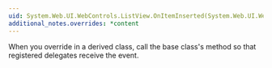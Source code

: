 ```yaml
---
uid: System.Web.UI.WebControls.ListView.OnItemInserted(System.Web.UI.WebControls.ListViewInsertedEventArgs)
additional_notes.overrides: *content
---
```


<p>When you override <xref href="System.Web.UI.WebControls.ListView.OnItemInserted(System.Web.UI.WebControls.ListViewInsertedEventArgs)"></xref> in a derived class, call the base class's <xref href="System.Web.UI.WebControls.ListView.OnItemInserted(System.Web.UI.WebControls.ListViewInsertedEventArgs)"></xref> method so that registered delegates receive the event.</p>


